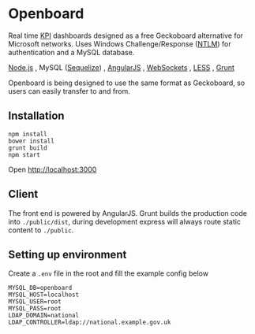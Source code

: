 # Openboard

Real time [KPI](https://en.wikipedia.org/wiki/Performance_indicator) dashboards designed as a free Geckoboard alternative for Microsoft networks. 
Uses Windows Challenge/Response ([NTLM](https://en.wikipedia.org/wiki/NT_LAN_Manager)) for authentication and a MySQL database.

[Node.js](https://nodejs.org/en/)
, MySQL ([Sequelize](http://docs.sequelizejs.com/en/latest/))
, [AngularJS](https://angularjs.org/)
, [WebSockets](https://developer.mozilla.org/en-US/docs/Web/API/WebSockets_API)
, [LESS](http://lesscss.org/)
, [Grunt](http://gruntjs.com/)

Openboard is being designed to use the same format as Geckoboard, so users can easily transfer to and from.

## Installation

```
npm install
bower install
grunt build
npm start
```

Open [http://localhost:3000](http://localhost:3000)

## Client

The front end is powered by AngularJS. Grunt builds the production code into `./public/dist`, during development 
express will always route static content to `./public`.

## Setting up environment

Create a `.env` file in the root and fill the example config below

```
MYSQL_DB=openboard
MYSQL_HOST=localhost
MYSQL_USER=root
MYSQL_PASS=root
LDAP_DOMAIN=national
LDAP_CONTROLLER=ldap://national.example.gov.uk
```
